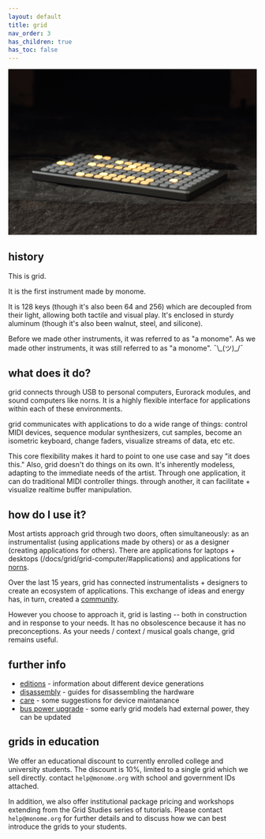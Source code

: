 ```yaml
---
layout: default
title: grid
nav_order: 3
has_children: true
has_toc: false
---
```


![](images/grid-stone-1800.jpg)

## history

This is grid.

It is the first instrument made by monome.

It is 128 keys (though it's also been 64 and 256) which are decoupled from their light, allowing both tactile and visual play. It's enclosed in sturdy aluminum (though it's also been walnut, steel, and silicone).

Before we made other instruments, it was referred to as "a monome". As we made other instruments, it was still referred to as "a monome". ¯\\\_(ツ)\_/¯

## what does it do?

grid connects through USB to personal computers, Eurorack modules, and sound computers like norns. It is a highly flexible interface for applications within each of these environments.

grid communicates with applications to do a wide range of things: control MIDI devices, sequence modular synthesizers, cut samples, become an isometric keyboard, change faders, visualize streams of data, etc etc.

This core flexibility makes it hard to point to one use case and say "it does this." Also, grid doesn't do things on its own. It's inherently modeless, adapting to the immediate needs of the artist. Through one application, it can do traditional MIDI controller things. through another, it can facilitate + visualize realtime buffer manipulation.

## how do I use it?

Most artists approach grid through two doors, often simultaneously: as an instrumentalist (using applications made by others) or as a designer (creating applications for others). There are applications for laptops + desktops (/docs/grid/grid-computer/#applications) and applications for [norns](/docs/grid/grid-norns/#applications).

Over the last 15 years, grid has connected instrumentalists + designers to create an ecosystem of applications. This exchange of ideas and energy has, in turn, created a [community](https://llllllll.co).

However you choose to approach it, grid is lasting -- both in construction and in response to your needs. It has no obsolescence because it has no preconceptions. As your needs / context / musical goals change, grid remains useful.

## further info

- [editions](editions) - information about different device generations
- [disassembly](disassembly) - guides for disassembling the hardware
- [care](care) - some suggestions for device maintanance
- [bus power upgrade](buspowerupgrade) - some early grid models had external power, they can be updated

## grids in education

We offer an educational discount to currently enrolled college and university students. The discount is 10%, limited to a single grid which we sell directly. contact `help@monome.org` with school and government IDs attached.

In addition, we also offer institutional package pricing and workshops extending from the Grid Studies series of tutorials. Please contact `help@monome.org` for further details and to discuss how we can best introduce the grids to your students.
